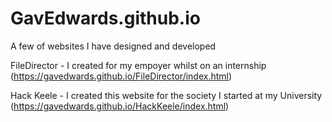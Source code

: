 # GavEdwards.github.io

A few of websites I have designed and developed


FileDirector - I created for my empoyer whilst on an internship 
(https://gavedwards.github.io/FileDirector/index.html)


Hack Keele - I created this website for the society I started at my University 
(https://gavedwards.github.io/HackKeele/index.html)
